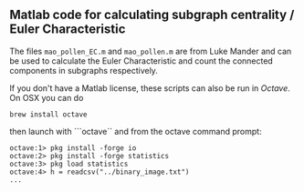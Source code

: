 ## Matlab code for calculating subgraph centrality / Euler Characteristic

The files ```mao_pollen_EC.m``` and ```mao_pollen.m``` are from Luke Mander and can be used to calculate the Euler Characteristic and count the connected components in subgraphs respectively.

If you don't have a Matlab license, these scripts can also be run in *Octave*.
On OSX you can do
```
brew install octave
```
then launch with ```octave`` and from the octave command prompt:
```
octave:1> pkg install -forge io
octave:2> pkg install -forge statistics
octave:3> pkg load statistics
octave:4> h = readcsv("../binary_image.txt")
...
```
